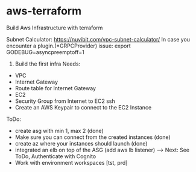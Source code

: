 # aws-terraform
Build Aws Infrastructure with terraform

Subnet Calculator: https://nuvibit.com/vpc-subnet-calculator/
In case you encounter a plugin.(*GRPCProvider) issue: export GODEBUG=asyncpreemptoff=1

1. Build the first infra
Needs:
- VPC
- Internet Gateway
- Route table for Internet Gateway
- EC2
- Security Group from Internet to EC2 ssh
- Create an AWS Keypair to connect to the EC2 Instance

ToDo:
- create asg with min 1, max 2 (done)
- Make sure you can connect from the created instances (done)
- create az where your instances should launch (done)
- integrated an elb on top of the ASG (add aws lb listener) --> Next: See ToDo, Authenticate with Cognito 
- Work with environment workspaces [tst, prd]